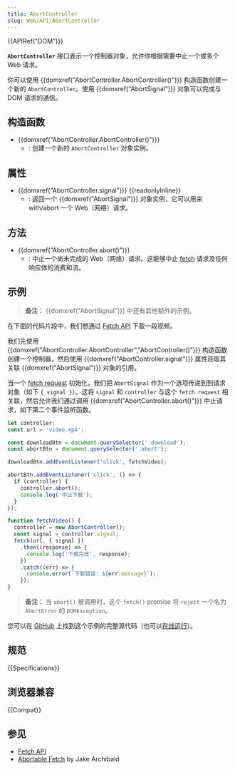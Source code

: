 ```yaml
---
title: AbortController
slug: Web/API/AbortController
---
```

{{APIRef("DOM")}}

**`AbortController`** 接口表示一个控制器对象，允许你根据需要中止一个或多个 Web 请求。

你可以使用 {{domxref("AbortController.AbortController()")}} 构造函数创建一个新的 `AbortController`。使用 {{domxref("AbortSignal")}} 对象可以完成与 DOM 请求的通信。

## 构造函数

- {{domxref("AbortController.AbortController()")}}
  - : 创建一个新的 `AbortController` 对象实例。

## 属性

- {{domxref("AbortController.signal")}} {{readonlyInline}}
  - : 返回一个 {{domxref("AbortSignal")}} 对象实例，它可以用来 with/abort 一个 Web（网络）请求。

## 方法

- {{domxref("AbortController.abort()")}}
  - : 中止一个尚未完成的 Web（网络）请求。这能够中止 [fetch](/zh-CN/docs/Web/API/fetch) 请求及任何响应体的消费和流。

## 示例

> **备注：** {{domxref("AbortSignal")}} 中还有其他额外的示例。

在下面的代码片段中，我们想通过 [Fetch API](/zh-CN/docs/Web/API/Fetch_API) 下载一段视频。

我们先使用 {{domxref("AbortController.AbortController","AbortController()")}} 构造函数创建一个控制器，然后使用 {{domxref("AbortController.signal")}} 属性获取其关联 {{domxref("AbortSignal")}} 对象的引用。

当一个 [fetch request](/zh-CN/docs/Web/API/fetch) 初始化，我们把 `AbortSignal` 作为一个选项传递到到请求对象（如下 `{ signal }`）。这将 `signal` 和 `controller` 与这个 `fetch request` 相关联，然后允许我们通过调用 {{domxref("AbortController.abort()")}} 中止请求，如下第二个事件监听函数。

```js
let controller;
const url = 'video.mp4';

const downloadBtn = document.querySelector('.download');
const abortBtn = document.querySelector('.abort');

downloadBtn.addEventListener('click', fetchVideo);

abortBtn.addEventListener('click', () => {
  if (controller) {
    controller.abort();
    console.log('中止下载');
  }
});

function fetchVideo() {
  controller = new AbortController();
  const signal = controller.signal;
  fetch(url, { signal })
    .then((response) => {
      console.log('下载完成', response);
    })
    .catch((err) => {
      console.error(`下载错误: ${err.message}`);
    });
}

```

> **备注：** 当 `abort()` 被调用时，这个 `fetch()` promise 将 `reject` 一个名为 `AbortError` 的 `DOMException`。

您可以在 [GitHub](https://github.com/mdn/dom-examples/tree/master/abort-api) 上找到这个示例的完整源代码（也可以[在线运行](https://mdn.github.io/dom-examples/abort-api/)）。

## 规范

{{Specifications}}

## 浏览器兼容

{{Compat}}

## 参见

- [Fetch API](/zh-CN/docs/Web/API/Fetch_API)
- [Abortable Fetch](https://developers.google.com/web/updates/2017/09/abortable-fetch) by Jake Archibald
